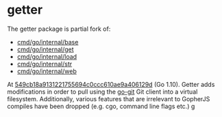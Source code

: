 # getter

The getter package is partial fork of: 

* [cmd/go/internal/base](https://github.com/golang/go/tree/549cb18a9131221755694c0ccc610ae9a406129d/src/cmd/go/internal/base)
* [cmd/go/internal/get](https://github.com/golang/go/tree/549cb18a9131221755694c0ccc610ae9a406129d/src/cmd/go/internal/get)
* [cmd/go/internal/load](https://github.com/golang/go/tree/549cb18a9131221755694c0ccc610ae9a406129d/src/cmd/go/internal/load)
* [cmd/go/internal/str](https://github.com/golang/go/tree/549cb18a9131221755694c0ccc610ae9a406129d/src/cmd/go/internal/str)
* [cmd/go/internal/web](https://github.com/golang/go/tree/549cb18a9131221755694c0ccc610ae9a406129d/src/cmd/go/internal/web)

At [549cb18a9131221755694c0ccc610ae9a406129d](https://github.com/golang/go/commit/549cb18a9131221755694c0ccc610ae9a406129d) 
(Go 1.10). Getter adds modifications in order to pull using the [go-git](https://github.com/src-d/go-git) 
Git client into a virtual filesystem. Additionally, various features that are irrelevant to GopherJS 
compiles have been dropped (e.g. cgo, command line flags etc.)
g